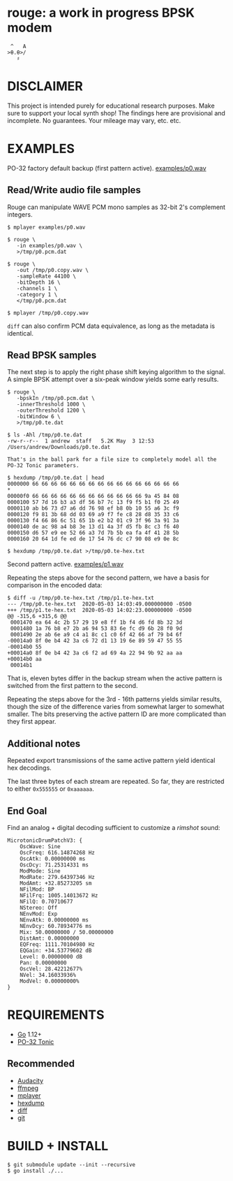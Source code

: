 # rouge: a work in progress BPSK modem

```text
 ^   A
>θ.θ>/
   ♯
```

# DISCLAIMER

This project is intended purely for educational research purposes. Make sure to support your local synth shop! The findings here are provisional and incomplete. No guarantees. Your mileage may vary, etc. etc.

# EXAMPLES

PO-32 factory default backup (first pattern active). [examples/p0.wav](examples/p0.wav)

## Read/Write audio file samples

Rouge can manipulate WAVE PCM mono samples as 32-bit 2's complement integers.

```console
$ mplayer examples/p0.wav

$ rouge \
   -in examples/p0.wav \
   >/tmp/p0.pcm.dat

$ rouge \
   -out /tmp/p0.copy.wav \
   -sampleRate 44100 \
   -bitDepth 16 \
   -channels 1 \
   -category 1 \
   </tmp/p0.pcm.dat

$ mplayer /tmp/p0.copy.wav
```

`diff` can also confirm PCM data equivalence, as long as the metadata is identical.

## Read BPSK samples

The next step is to apply the right phase shift keying algorithm to the signal. A simple BPSK attempt over a six-peak window yields some early results.

```console
$ rouge \
   -bpskIn /tmp/p0.pcm.dat \
   -innerThreshold 1000 \
   -outerThreshold 1200 \
   -bitWindow 6 \
   >/tmp/p0.te.dat

$ ls -Ahl /tmp/p0.te.dat
-rw-r--r--  1 andrew  staff   5.2K May  3 12:53 /Users/andrew/Downloads/p0.te.dat

That's in the ball park for a file size to completely model all the PO-32 Tonic parameters.

$ hexdump /tmp/p0.te.dat | head
0000000 66 66 66 66 66 66 66 66 66 66 66 66 66 66 66 66
*
00000f0 66 66 66 66 66 66 66 66 66 66 66 66 9a 45 84 08
0000100 57 7d 16 b3 a3 df 56 b7 7c 13 f9 f5 b1 f0 25 49
0000110 ab b6 73 d7 a6 dd 76 98 ef b8 0b 10 55 a6 3c f9
0000120 f9 81 3b 68 dd 03 69 a9 f7 fe c8 28 d8 35 33 c6
0000130 f4 66 86 6c 51 65 1b e2 b2 01 c9 3f 96 3a 91 3a
0000140 de ac 98 a4 b8 3e 13 d1 4a 3f d5 fb 8c c3 f6 40
0000150 d6 57 e9 ee 52 66 a3 7d 7b 5b ea fa 4f 41 28 5b
0000160 20 64 1d fe ed de 17 54 76 dc c7 90 08 e9 0e 8c

$ hexdump /tmp/p0.te.dat >/tmp/p0.te-hex.txt
```

Second pattern active. [examples/p1.wav](examples/p1.wav)

Repeating the steps above for the second pattern, we have a basis for comparison in the encoded data:

```console
$ diff -u /tmp/p0.te-hex.txt /tmp/p1.te-hex.txt
--- /tmp/p0.te-hex.txt	2020-05-03 14:03:49.000000000 -0500
+++ /tmp/p1.te-hex.txt	2020-05-03 14:02:23.000000000 -0500
@@ -315,6 +315,6 @@
 0001470 ea 64 4c 2b 57 29 19 e8 ff 1b f4 d6 fd 8b 32 3d
 0001480 1a 76 b8 e7 2b a6 94 53 83 6e fc d9 6b 28 f0 9d
 0001490 2e ab 6e a9 c4 a1 8c c1 c0 6f 42 66 af 79 b4 6f
-00014a0 8f 0e b4 42 3a c6 72 d1 13 19 6e 89 59 47 55 55
-00014b0 55
+00014a0 8f 0e b4 42 3a c6 f2 ad 69 4a 22 94 9b 92 aa aa
+00014b0 aa
 00014b1
```

That is, eleven bytes differ in the backup stream when the active pattern is switched from the first pattern to the second.

Repeating the steps above for the 3rd - 16th patterns yields similar results, though the size of the difference varies from somewhat larger to somewhat smaller. The bits preserving the active pattern ID are more complicated than they first appear.

## Additional notes

Repeated export transmissions of the same active pattern yield identical hex decodings.

The last three bytes of each stream are repeated. So far, they are restricted to either `0x555555` or `0xaaaaaa`.

## End Goal

Find an analog + digital decoding sufficient to customize a _rimshot_ sound:

```
MicrotonicDrumPatchV3: {
	OscWave: Sine
	OscFreq: 616.14874268 Hz
	OscAtk: 0.00000000 ms
	OscDcy: 71.25314331 ms
	ModMode: Sine
	ModRate: 279.64397346 Hz
	ModAmt: +32.85273205 sm
	NFilMod: BP
	NFilFrq: 1005.14013672 Hz
	NFilQ: 0.70710677
	NStereo: Off
	NEnvMod: Exp
	NEnvAtk: 0.00000000 ms
	NEnvDcy: 60.78934776 ms
	Mix: 50.00000000 / 50.00000000
	DistAmt: 0.00000000
	EQFreq: 1111.70104980 Hz
	EQGain: +34.53779602 dB
	Level: 0.00000000 dB
	Pan: 0.00000000
	OscVel: 28.42212677%
	NVel: 34.16033936%
	ModVel: 0.00000000%
}
```

# REQUIREMENTS

* [Go](https://golang.org/) 1.12+
* [PO-32 Tonic](https://teenage.engineering/products/po-32)

## Recommended

* [Audacity](https://www.audacityteam.org/)
* [ffmpeg](https://www.ffmpeg.org/)
* [mplayer](http://www.mplayerhq.hu/)
* [hexdump](http://man7.org/linux/man-pages/man1/hexdump.1.html)
* [diff](https://linux.die.net/man/1/diff)
* [git](https://git-scm.com/)

# BUILD + INSTALL

```console
$ git submodule update --init --recursive
$ go install ./...
```
